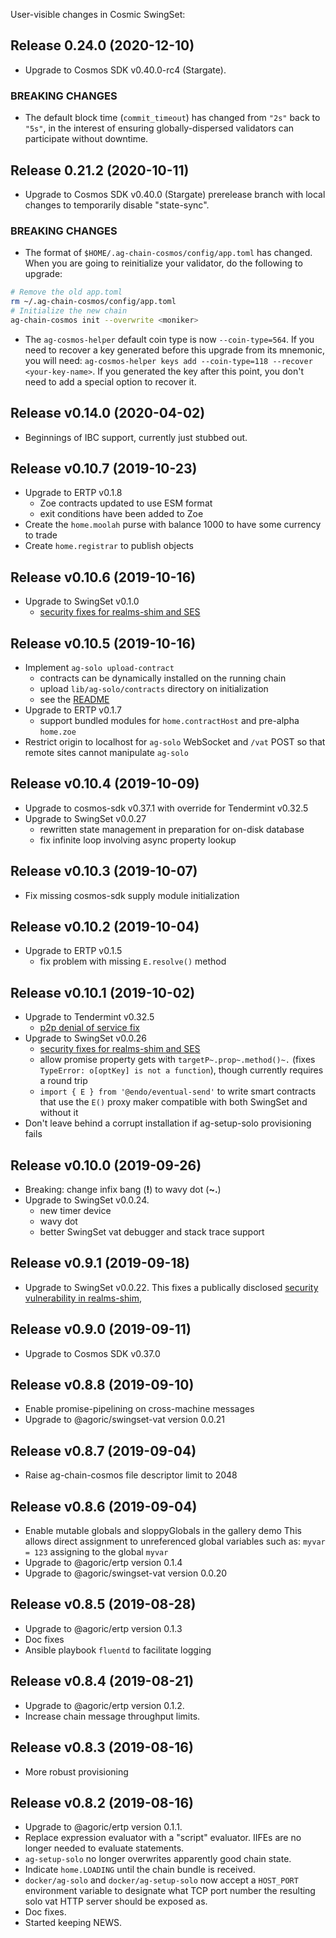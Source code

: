 User-visible changes in Cosmic SwingSet:

## Release 0.24.0 (2020-12-10)

* Upgrade to Cosmos SDK v0.40.0-rc4 (Stargate).

### BREAKING CHANGES

* The default block time (`commit_timeout`) has changed from `"2s"` back to
  `"5s"`, in the interest of ensuring globally-dispersed validators can
  participate without downtime.

## Release 0.21.2 (2020-10-11)

* Upgrade to Cosmos SDK v0.40.0 (Stargate) prerelease branch with local changes
  to temporarily disable "state-sync".

### BREAKING CHANGES

* The format of `$HOME/.ag-chain-cosmos/config/app.toml` has changed.  When you
  are going to reinitialize your validator, do the following to upgrade:
```sh
# Remove the old app.toml
rm ~/.ag-chain-cosmos/config/app.toml
# Initialize the new chain
ag-chain-cosmos init --overwrite <moniker>
```

* The `ag-cosmos-helper` default coin type is now `--coin-type=564`.  If you
  need to recover a key generated before this upgrade from its mnemonic, you
  will need: `ag-cosmos-helper keys add --coin-type=118 --recover <your-key-name>`.  If you
  generated the key after this point, you don't need to add a special option to
  recover it.

## Release v0.14.0 (2020-04-02)

* Beginnings of IBC support, currently just stubbed out.

## Release v0.10.7 (2019-10-23)

* Upgrade to ERTP v0.1.8
  - Zoe contracts updated to use ESM format
  - exit conditions have been added to Zoe
* Create the `home.moolah` purse with balance 1000 to have some currency to trade
* Create `home.registrar` to publish objects

## Release v0.10.6 (2019-10-16)

* Upgrade to SwingSet v0.1.0
  - [security fixes for realms-shim and SES](https://github.com/Agoric/realms-shim/security/advisories/GHSA-7cg8-pq9v-x98q)

## Release v0.10.5 (2019-10-16)

* Implement `ag-solo upload-contract`
  - contracts can be dynamically installed on the running chain
  - upload `lib/ag-solo/contracts` directory on initialization
  - see the [README](lib/ag-solo/contracts/README-contract.md)
* Upgrade to ERTP v0.1.7
  - support bundled modules for `home.contractHost` and pre-alpha `home.zoe`
* Restrict origin to localhost for `ag-solo` WebSocket and `/vat` POST
  so that remote sites cannot manipulate `ag-solo`

## Release v0.10.4 (2019-10-09)

* Upgrade to cosmos-sdk v0.37.1 with override for Tendermint v0.32.5
* Upgrade to SwingSet v0.0.27
  - rewritten state management in preparation for on-disk database
  - fix infinite loop involving async property lookup

## Release v0.10.3 (2019-10-07)

* Fix missing cosmos-sdk supply module initialization

## Release v0.10.2 (2019-10-04)

* Upgrade to ERTP v0.1.5
  - fix problem with missing `E.resolve()` method

## Release v0.10.1 (2019-10-02)

* Upgrade to Tendermint v0.32.5
  - [p2p denial of service fix](https://github.com/tendermint/tendermint/blob/v0.32/CHANGELOG.md#v0325)
* Upgrade to SwingSet v0.0.26
  - [security fixes for realms-shim and SES](https://github.com/Agoric/realms-shim/security/advisories/GHSA-6jg8-7333-554w)
  - allow promise property gets with `targetP~.prop~.method()~.`
    (fixes `TypeError: o[optKey] is not a function`), though currently requires a round trip
  - `import { E } from '@endo/eventual-send'` to write smart contracts that
    use the `E()` proxy maker compatible with both SwingSet and without it
* Don't leave behind a corrupt installation if ag-setup-solo provisioning fails

## Release v0.10.0 (2019-09-26)

* Breaking: change infix bang (**!**) to wavy dot (**~.**)
* Upgrade to SwingSet v0.0.24.
  - new timer device
  - wavy dot
  - better SwingSet vat debugger and stack trace support

## Release v0.9.1 (2019-09-18)

* Upgrade to SwingSet v0.0.22.  This fixes a publically disclosed
  [security vulnerability in realms-shim](https://github.com/Agoric/realms-shim/issues/48),

## Release v0.9.0 (2019-09-11)

* Upgrade to Cosmos SDK v0.37.0

## Release v0.8.8 (2019-09-10)

* Enable promise-pipelining on cross-machine messages
* Upgrade to @agoric/swingset-vat version 0.0.21

## Release v0.8.7 (2019-09-04)

* Raise ag-chain-cosmos file descriptor limit to 2048

## Release v0.8.6 (2019-09-04)

* Enable mutable globals and sloppyGlobals in the gallery demo
  This allows direct assignment to unreferenced global variables
  such as: `myvar = 123` assigning to the global `myvar`
* Upgrade to @agoric/ertp version 0.1.4
* Upgrade to @agoric/swingset-vat version 0.0.20

## Release v0.8.5 (2019-08-28)

* Upgrade to @agoric/ertp version 0.1.3
* Doc fixes
* Ansible playbook `fluentd` to facilitate logging

## Release v0.8.4 (2019-08-21)

* Upgrade to @agoric/ertp version 0.1.2.
* Increase chain message throughput limits.

## Release v0.8.3 (2019-08-16)

* More robust provisioning

## Release v0.8.2 (2019-08-16)

* Upgrade to @agoric/ertp version 0.1.1.
* Replace expression evaluator with a "script" evaluator.
  IIFEs are no longer needed to evaluate statements.
* `ag-setup-solo` no longer overwrites apparently good chain state.
* Indicate `home.LOADING` until the chain bundle is received.
* `docker/ag-solo` and `docker/ag-setup-solo` now accept a
  `HOST_PORT` environment variable to designate what TCP port
  number the resulting solo vat HTTP server should be exposed as.
* Doc fixes.
* Started keeping NEWS.
